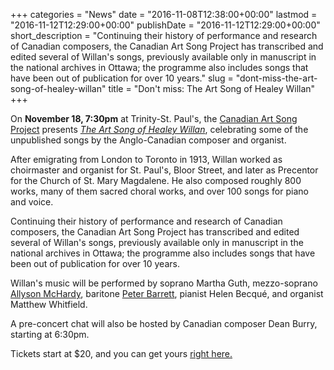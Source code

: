 +++
categories = "News"
date = "2016-11-08T12:38:00+00:00"
lastmod = "2016-11-12T12:29:00+00:00"
publishDate = "2016-11-12T12:29:00+00:00"
short_description = "Continuing their history of performance and research of Canadian composers, the Canadian Art Song Project has transcribed and edited several of Willan&#039;s songs, previously available only in manuscript in the national archives in Ottawa; the programme also includes songs that have been out of publication for over 10 years."
slug = "dont-miss-the-art-song-of-healey-willan"
title = "Don&#039;t miss: The Art Song of Healey Willan"
+++

On **November 18, 7:30pm** at Trinity-St. Paul's, the [Canadian Art Song Project](/scene/companies/canadian-art-song-project/) presents [*The Art Song of Healey Willan*](http://www.canadianartsongproject.ca/concert-season/), celebrating some of the unpublished songs by the Anglo-Canadian composer and organist. 

After emigrating from London to Toronto in 1913, Willan worked as choirmaster and organist for St. Paul's, Bloor Street, and later as Precentor for the Church of St. Mary Magdalene. He also composed roughly 800 works, many of them sacred choral works, and over 100 songs for piano and voice.

Continuing their history of performance and research of Canadian composers, the Canadian Art Song Project has transcribed and edited several of Willan's songs, previously available only in manuscript in the national archives in Ottawa; the programme also includes songs that have been out of publication for over 10 years.

Willan's music will be performed by soprano Martha Guth, mezzo-soprano [Allyson McHardy](/scene/people/allyson-mchardy/), baritone [Peter Barrett](/scene/people/peter-barrett/), pianist Helen Becqué, and organist Matthew Whitfield.

A pre-concert chat will also be hosted by Canadian composer Dean Burry, starting at 6:30pm.

Tickets start at $20, and you can get yours [right here.](https://www.canadahelps.org/en/charities/canadian-art-song-project/events/the-art-song-of-healey-willan/)

